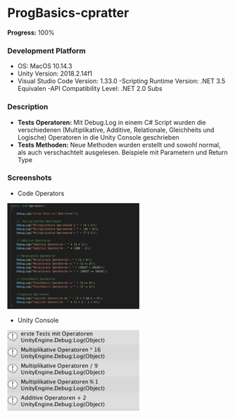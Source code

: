 # ProgBasics-cpratter

**Progress:** 100%

### Development Platform
- OS: MacOS 10.14.3
- Unity Version: 2018.2.14f1
- Visual Studio Code Version: 1.33.0
-Scripting Runtime Version: .NET 3.5 Equivalen
-API Compatibility Level: .NET 2.0 Subs

### Description
- **Tests Operatoren:** Mit Debug.Log in einem C# Script wurden die verschiedenen (Multiplikative, Additive, Relationale, Gleichheits und Logische) Operatoren in die Unity Console geschrieben
- **Tests Methoden:** Neue Methoden wurden erstellt und sowohl normal, als auch verschachtelt ausgelesen. Beispiele mit Parametern und Return Type

### Screenshots
- Code Operators
<div> <img src="./Screenshots/code_operatoren.jpg" width="300"> <div>

- Unity Console
<div> <img src="./Screenshots/unityConsole.jpg" width="300"> </div>
